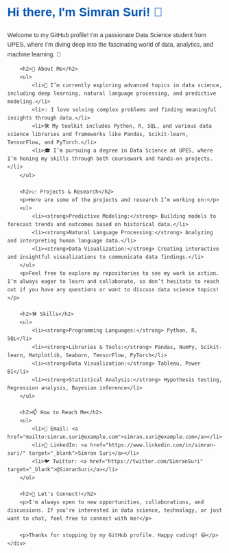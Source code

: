 <!DOCTYPE html>
<html lang="en">
<head>
    <meta charset="UTF-8">
    <meta name="viewport" content="width=device-width, initial-scale=1.0">
    <title>Simran Suri's GitHub Profile</title>
    <style>
        body {
            font-family: Arial, sans-serif;
            line-height: 1.6;
            color: #333;
            margin: 20px;
        }
        h1, h2 {
            color: #0056b3;
        }
        a {
            color: #007bff;
            text-decoration: none;
        }
        a:hover {
            text-decoration: underline;
        }
        ul {
            list-style: none;
            padding: 0;
        }
        li {
            margin: 5px 0;
        }
        .container {
            max-width: 800px;
            margin: auto;
        }
        .highlight {
            background-color: #f8f9fa;
            padding: 10px;
            border-radius: 5px;
        }
    </style>
</head>
<body>
    <div class="container">
        <h1>Hi there, I'm Simran Suri! 👋</h1>
        <p>Welcome to my GitHub profile! I’m a passionate Data Science student from UPES, where I’m diving deep into the fascinating world of data, analytics, and machine learning. 🚀</p>

        <h2>🔭 About Me</h2>
        <ul>
            <li>🌱 I’m currently exploring advanced topics in data science, including deep learning, natural language processing, and predictive modeling.</li>
            <li>💡 I love solving complex problems and finding meaningful insights through data.</li>
            <li>🛠️ My toolkit includes Python, R, SQL, and various data science libraries and frameworks like Pandas, Scikit-learn, TensorFlow, and PyTorch.</li>
            <li>🎓 I’m pursuing a degree in Data Science at UPES, where I’m honing my skills through both coursework and hands-on projects.</li>
        </ul>

        <h2>📈 Projects & Research</h2>
        <p>Here are some of the projects and research I’m working on:</p>
        <ul>
            <li><strong>Predictive Modeling:</strong> Building models to forecast trends and outcomes based on historical data.</li>
            <li><strong>Natural Language Processing:</strong> Analyzing and interpreting human language data.</li>
            <li><strong>Data Visualization:</strong> Creating interactive and insightful visualizations to communicate data findings.</li>
        </ul>
        <p>Feel free to explore my repositories to see my work in action. I’m always eager to learn and collaborate, so don’t hesitate to reach out if you have any questions or want to discuss data science topics!</p>

        <h2>🛠️ Skills</h2>
        <ul>
            <li><strong>Programming Languages:</strong> Python, R, SQL</li>
            <li><strong>Libraries & Tools:</strong> Pandas, NumPy, Scikit-learn, Matplotlib, Seaborn, TensorFlow, PyTorch</li>
            <li><strong>Data Visualization:</strong> Tableau, Power BI</li>
            <li><strong>Statistical Analysis:</strong> Hypothesis testing, Regression analysis, Bayesian inference</li>
        </ul>

        <h2>📫 How to Reach Me</h2>
        <ul>
            <li>📧 Email: <a href="mailto:simran.suri@example.com">simran.suri@example.com</a></li>
            <li>💼 LinkedIn: <a href="https://www.linkedin.com/in/simran-suri/" target="_blank">Simran Suri</a></li>
            <li>🐦 Twitter: <a href="https://twitter.com/SimranSuri" target="_blank">@SimranSuri</a></li>
        </ul>

        <h2>🤝 Let's Connect!</h2>
        <p>I'm always open to new opportunities, collaborations, and discussions. If you're interested in data science, technology, or just want to chat, feel free to connect with me!</p>

        <p>Thanks for stopping by my GitHub profile. Happy coding! 😄</p>
    </div>
</body>
</html>
